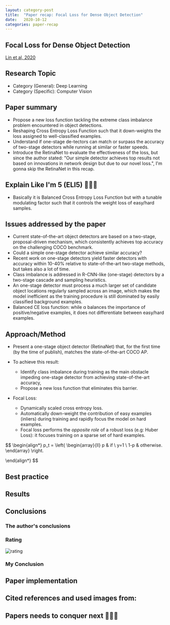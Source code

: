 ```yaml
---
layout: category-post
title:  "Paper recap: Focal Loss for Dense Object Detection"
date:   2020-10-12
categories: paper-recap
---
```

## Focal Loss for Dense Object Detection
[Lin et al, 2020](https://arxiv.org/abs/1708.02002)

## Research Topic
- Category (General): Deep Learning
- Category (Specific): Computer Vision

## Paper summary
- Propose a new loss function tackling the extreme class imbalance problem encountered in object detections.
- Reshaping Cross Entropy Loss Function such that it down-weights the loss assigned to well-classified examples.
- Understand if one-stage de-tectors can match or surpass the accuracy of two-stage detectors while running at similar or faster speeds.
- Introduce the RetinaNet to evaluate the effectiveness of the loss, but since the author stated: "Our simple detector achieves top results not based on innovations in network design but due to our novel loss.", I'm gonna skip the RetinaNet in this recap.

## Explain Like I'm 5 (ELI5) 👶👶👶
- Basically it is Balanced Cross Entropy Loss Function but with a tunable modulating factor such that it controls the weight loss of easy/hard samples.

## Issues addressed by the paper
- Current state-of-the-art object detectors are based on a two-stage, proposal-driven mechanism, which  consistently achieves top accuracy on the challenging COCO benchmark.
- Could a simple one-stage detector achieve similar accuracy?
-  Recent work on one-stage detectors yield faster detectors with accuracy within 10-40% relative to state-of-the-art two-stage methods, but takes also a lot of time.
-  Class imbalance is addressed in R-CNN-like (one-stage) detectors by a two-stage cascade and sampling heuristics.
-  An one-stage detector must process a much larger set of candidate object locations regularly sampled across an image, which makes the model inefficient as the training procedure is still dominated by easily classified background examples.
- Balanced CE loss function: while α balances the importance of positive/negative examples, it does not differentiate between easy/hard examples.

## Approach/Method
- Present a one-stage object detector (RetinaNet) that, for the first time (by the time of publish), matches the state-of-the-art COCO AP.
-  To achieve this result:
    - Identify class imbalance during training as the main obstacle impeding one-stage detector from achieving state-of-the-art accuracy,
    - Propose a new loss function that eliminates this barrier.

- Focal Loss:
    - Dynamically scaled cross entropy loss.
    - Automatically down-weight the contribution of easy examples (inliers) during training and rapidly focus the model on hard examples.
    - Focal loss performs the _opposite role_ of a robust loss (e.g: Huber Loss): it focuses training on a sparse set of hard examples.

$$
\begin{align*}
    p_t = \left\{
        \begin{array}{ll}
            p & if \ y=1 \\
            1-p & otherwise.
        \end{array}
    \right.

\end{align*}
$$
## Best practice


## Results


## Conclusions


### The author's conclusions


### Rating
![rating](https://media.giphy.com/media/z8rEcJ6I0hiUM/giphy.gif)

### My Conclusion


## Paper implementation


## Cited references and used images from:


## Papers needs to conquer next 👏👏👏
